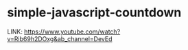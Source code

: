 # simple-javascript-countdown
 
 
 
 LINK: https://www.youtube.com/watch?v=Rib69h2DOxg&ab_channel=DevEd

